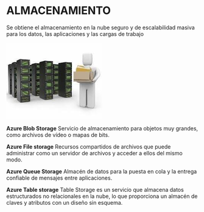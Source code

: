 # ALMACENAMIENTO

Se obtiene el almacenamiento en la nube seguro y de escalabilidad masiva para los datos, las aplicaciones y las cargas de trabajo

![Logo_azure](/imagenes/images.jpg)

**Azure Blob Storage**
Servicio de almacenamiento para objetos muy grandes, como archivos de vídeo o mapas de bits.


**Azure File storage**
Recursos compartidos de archivos que puede administrar como un servidor de archivos y acceder a ellos del mismo modo.

**Azure Queue Storage**
Almacén de datos para la puesta en cola y la entrega confiable de mensajes entre aplicaciones.

**Azure Table storage**
Table Storage es un servicio que almacena datos estructurados no relacionales en la nube, lo que proporciona un almacén de claves y atributos con un diseño sin esquema.



